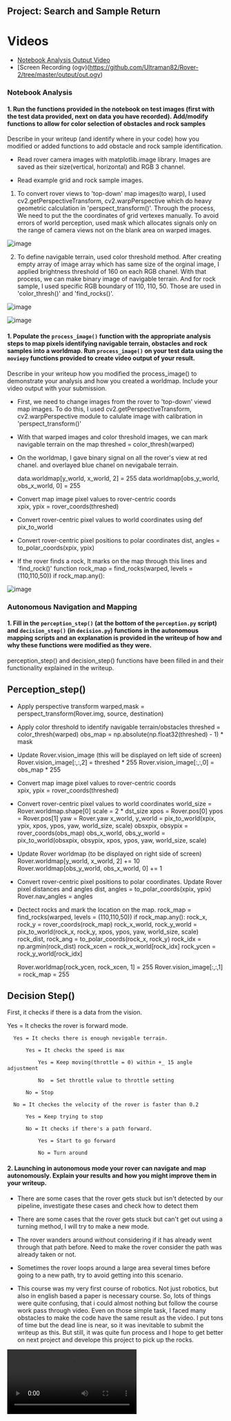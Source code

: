 ## Project: Search and Sample Return

# Videos
- [Notebook Analysis Output Video](https://github.com/Ultraman82/Rover-2/tree/master/output/test_mapping.mp4)
- [Screen Recording (ogv)(https://github.com/Ultraman82/Rover-2/tree/master/output/out.ogv)


### Notebook Analysis
#### 1. Run the functions provided in the notebook on test images (first with the test data provided, next on data you have recorded). Add/modify functions to allow for color selection of obstacles and rock samples
Describe in your writeup (and identify where in your code) how you modified or added functions to add obstacle and rock sample identification.

 - Read rover camera images with matplotlib.image library.
  Images are saved as their size(vertical, horizontal) and RGB 3 channel.
  
 - Read example grid and rock sample images.

 1. To convert rover views to 'top-down' map images(to warp), I used cv2.getPerspectiveTransform, cv2.warpPerspective which do heavy geometric calculation in 'perspect_transform()'. Through the process, We need to put the the coordinates of grid vertexes manually.
 To avoid errors of world perception, used mask which allocates signals only on the range of camera views not on the blank area on warped images.

![image](output/warped_example.jpg)
 
 
 2. To define navigable terrain, used color threshold method. After creating empty array of image array which has same size of the orginal image, I applied brightness threshold of 160 on each RGB chanel. With that process, we can make binary image of navigable terrain. And for rock sample, I used specific RGB boundary of 110, 110, 50.
 Those are used in 'color_thresh()' and 'find_rocks()'.
 
 
 
 ![image](output/warped_threshed.jpg)
 
 
 ![image](output/rocks_threshed.png)
  

#### 1. Populate the `process_image()` function with the appropriate analysis steps to map pixels identifying navigable terrain, obstacles and rock samples into a worldmap.  Run `process_image()` on your test data using the `moviepy` functions provided to create video output of your result. 

Describe in your writeup how you modified the process_image() to demonstrate your analysis and how you created a worldmap. Include your video output with your submission.


- First, we need to change images from the rover to 'top-down' viewd map images. To do this, I used cv2.getPerspectiveTransform,  cv2.warpPerspective module to calulate image with calibration in 'perspect_transform()'

  
- With that warped images and color threshold images, we can mark navigable terrain on the map
threshed = color_thresh(warped)
  
- On the worldmap, I gave binary signal on all the rover's view at red chanel. and overlayed blue chanel on nevigabale terrain.
  
    data.worldmap[y_world, x_world, 2] = 255
    data.worldmap[obs_y_world, obs_x_world, 0] = 255
    
- Convert map image pixel values to rover-centric coords    
    xpix, ypix = rover_coords(threshed)
    
- Convert rover-centric pixel values to world coordinates using def pix_to_world

- Convert rover-centric pixel positions to polar coordinates 
    dist, angles = to_polar_coords(xpix, ypix)
    
 - If the rover finds a rock, It marks on the map through this lines and 'find_rock()' function
     rock_map = find_rocks(warped, levels = (110,110,50))
     if rock_map.any():
 
 ![image](output/processed.png)
  

### Autonomous Navigation and Mapping

#### 1. Fill in the `perception_step()` (at the bottom of the `perception.py` script) and `decision_step()` (in `decision.py`) functions in the autonomous mapping scripts and an explanation is provided in the writeup of how and why these functions were modified as they were.
perception_step() and decision_step() functions have been filled in and their functionality explained in the writeup.

## Perception_step()

 - Apply perspective transform 
    warped,mask = perspect_transform(Rover.img, source, destination)
 
 - Apply color threshold to identify navigable terrain/obstacles
    threshed = color_thresh(warped)
    obs_map = np.absolute(np.float32(threshed) - 1)  *  mask
    
 - Update Rover.vision_image (this will be displayed on left side of screen)
    Rover.vision_image[:,:,2] = threshed * 255
    Rover.vision_image[:,:,0] = obs_map * 255
    
 - Convert map image pixel values to rover-centric coords    
    xpix, ypix = rover_coords(threshed)
    
 - Convert rover-centric pixel values to world coordinates
    world_size = Rover.worldmap.shape[0]
    scale = 2 * dst_size
    xpos = Rover.pos[0]
    ypos = Rover.pos[1]
    yaw = Rover.yaw
    x_world, y_world = pix_to_world(xpix, ypix, xpos, ypos,
                                yaw, world_size, scale)
    obsxpix, obsypix = rover_coords(obs_map)
    obs_x_world, obs_y_world = pix_to_world(obsxpix, obsypix, xpos, ypos,
                                           yaw, world_size, scale)
                                           
 - Update Rover worldmap (to be displayed on right side of screen)         
    Rover.worldmap[y_world, x_world, 2] += 10
    Rover.worldmap[obs_y_world, obs_x_world, 0] += 1
    
 - Convert rover-centric pixel positions to polar coordinates.   Update Rover pixel distances and angles
    dist, angles = to_polar_coords(xpix, ypix)
    Rover.nav_angles = angles
    
 - Dectect rocks and mark the location on the map.
    rock_map = find_rocks(warped, levels = (110,110,50))
    if rock_map.any():
      rock_x, rock_y = rover_coords(rock_map)
      rock_x_world, rock_y_world = pix_to_world(rock_x, rock_y, xpos, ypos,
                                                yaw, world_size, scale)
      rock_dist, rock_ang = to_polar_coords(rock_x, rock_y)
      rock_idx = np.argmin(rock_dist)
      rock_xcen = rock_x_world[rock_idx]
      rock_ycen = rock_y_world[rock_idx]
      
      Rover.worldmap[rock_ycen, rock_xcen, 1] = 255
      Rover.vision_image[:,:,1] = rock_map = 255
      
## Decision Step()

 First, it checks if there is a data from the vision.
 
  Yes = It checks the rover is forward mode.
  
      Yes = It checks there is enough nevigable terrain.
      
          Yes = It checks the speed is max
          
              Yes = Keep moving(throttle = 0) within +_ 15 angle adjustment 
              
              No  = Set throttle value to throttle setting
              
          No = Stop
          
      No = It checkes the velocity of the rover is faster than 0.2
      
          Yes = Keep trying to stop
          
          No = It checks if there's a path forward.
          
              Yes = Start to go forward
              
              No = Turn around
              
#### 2. Launching in autonomous mode your rover can navigate and map autonomously.  Explain your results and how you might improve them in your writeup. 

- There are some cases that the rover gets stuck but isn't detected by our pipeline, investigate these cases and check how to detect them

- There are some cases that the rover gets stuck but can't get out using a turning method, I will try to make a new mode.

- The rover wanders around without considering if it has already went through that path before. Need to make the rover consider the path was already taken or not.

- Sometimes the rover loops around a large area several times before going to a new path, try to avoid getting into this scenario.

- This course was my very first course of robotics. Not just robotics, but also in english based a paper is necessary course.
 So, lots of things were quite confusing, that i could almost nothing but follow the course work pass through video. Even on those simple task, I faced many obstacles to make the code have the same result as the video. I put tons of time but the dead line is near, so it was inevitable to submit the writeup as this. But still, it was quite fun process and I hope to get better on next project and develope this project to pick up the rocks.

![video](output/out.ogv)

